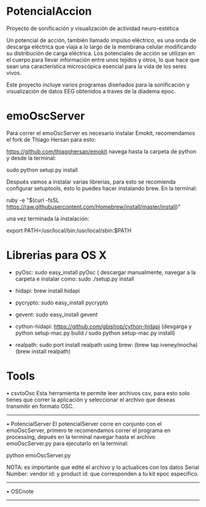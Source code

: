 PotencialAccion
===============

Proyecto de sonificación y visualización de actividad neuro-estética 

Un potencial de acción, también llamado impulso eléctrico, es una onda de descarga eléctrica que viaja a lo largo de 
la membrana celular modificando su distribución de carga eléctrica. Los potenciales de acción se utilizan en el cuerpo 
para llevar información entre unos tejidos y otros, lo que hace que sean una característica microscópica esencial para 
la vida de los seres vivos.

Este proyecto incluye varios programas diseñados para la sonificación y visualización de datos EEG obtenidos a traves
de la diadema epoc. 


emoOscServer
=========

Para correr el emoOscServer es necesario instalar Emokit, recomendamos el fork de Thiago Hersan para esto:

https://github.com/thiagohersan/emokit navega hasta la carpeta de python y desde la terminal: 

sudo python setup.py install


Después vamos a instalar varías librerias, para esto se recomienda configurar setuptools, esto lo puedes hacer instalando brew. En la terminal: 

ruby -e "$(curl -fsSL https://raw.githubusercontent.com/Homebrew/install/master/install)" 

una vez terminada la instalación: 

export PATH=/usr/local/bin:/usr/local/sbin:$PATH


Librerias para OS X
===================

- pyOsc: sudo easy_install pyOsc ( descargar manualmente, navegar a la carpeta e instalar como: sudo ./setup.py install

- hidapi: brew install hidapi 

- pycrypto: sudo easy_install pycrypto 

- gevent: sudo easy_install gevent 

- cython-hidapi:  https://github.com/gbishop/cython-hidapi 
    (desgarga y python setup-mac.py build / sudo python setup-mac.py install)

- realpath: sudo port install realpath 
using brew: (brew tap iveney/mocha) (brew install realpath)


Tools
=========

• csvtoOsc 
Esta herramienta te permite leer archivos csv, para esto solo tienes que correr la aplicación y seleccionar el archivo que deseas transmitir en formato OSC. 

________________________________________

• PotencialServer
El potencialServer corre en conjunto con el emoOscServer, primero te recomendamos correr el programa en processing, depués en la terminal navegar hasta el archivo emoOscServer.py para ejecutarlo en la terminal:

python emoOscServer.py

NOTA: es importante que edite el archivo y lo actualices con los datos Serial Number: vendor id: y product id: que corresponden a tu kit epoc especifico. 

________________________________________

• OSCnote 


________________________________________



